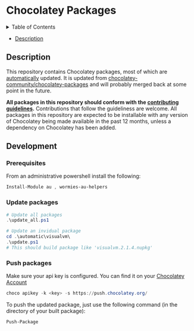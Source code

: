 # Chocolatey Packages

<!-- markdownlint-disable -->
<!-- START doctoc generated TOC please keep comment here to allow auto update -->
<!-- DON'T EDIT THIS SECTION, INSTEAD RE-RUN doctoc TO UPDATE -->
<details>
<summary>Table of Contents</summary>

- [Description](#description)
- [Development](#development)
  - [Prerequisites](#prerequisites)
  - [Update packages](#update-packages)
  - [Push packages](#push-packages)

</details>
<!-- END doctoc generated TOC please keep comment here to allow auto update -->

- [Description](#description)

<!-- END doctoc generated TOC please keep comment here to allow auto update -->

<!-- markdownlint-enable -->

## Description

This repository contains Chocolatey packages, most of which are [automatically](https://docs.chocolatey.org/en-us/create/automatic-packages) updated.
It is updated from [chocolatey-community/chocolatey-packages](https://github.com/chocolatey-community/chocolatey-packages) and will probably merged back at some point in the future.

**All packages in this repository should conform with the [contributing guidelines](CONTRIBUTING.md).** Contributions that follow the guideliness are welcome.
All packages in this repository are expected to be installable with any version of Chocolatey being made available in the past 12 months, unless a dependency on Chocolatey has been added.

## Development

### Prerequisites

From an administrative powershell install the following:

```powershell
Install-Module au , wormies-au-helpers
```

### Update packages

```powershell
# Update all packages
.\update_all.ps1

# Update an invidual package
cd .\automatic\visualvm\
.\update.ps1
# This should build package like 'visualvm.2.1.4.nupkg'
```

### Push packages

Make sure your api key is configured. You can find it on your [Chocolatey Account](https://community.chocolatey.org/account)

```powershell
choco apikey -k <key> -s https://push.chocolatey.org/
```

To push the updated package, just use the following command (in the directory of your built package):

```powershell
Push-Package
```
